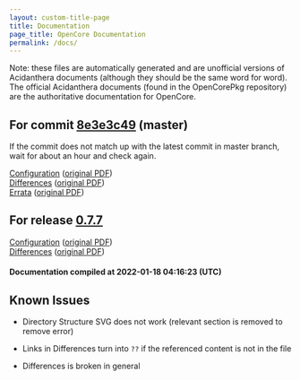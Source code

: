 ```yaml
---
layout: custom-title-page
title: Documentation
page_title: OpenCore Documentation
permalink: /docs/
---
```

Note: these files are automatically generated and are unofficial versions of Acidanthera documents (although they should be the same word for word). The official Acidanthera documents (found in the OpenCorePkg repository) are the authoritative documentation for OpenCore.

## For commit [8e3e3c49](https://github.com/acidanthera/OpenCorePkg/tree/8e3e3c49da886cbde6e6f24e2d439a6644b60b5c) (master)

If the commit does not match up with the latest commit in master branch, wait for about an hour and check again.

[Configuration](latest/Configuration.html) ([original PDF](https://github.com/acidanthera/OpenCorePkg/blob/8e3e3c49da886cbde6e6f24e2d439a6644b60b5c/Docs/Configuration.pdf))
<br>
[Differences](latest/Differences.html) ([original PDF](https://github.com/acidanthera/OpenCorePkg/blob/8e3e3c49da886cbde6e6f24e2d439a6644b60b5c/Docs/Differences/Differences.pdf))
<br>
[Errata](latest/Errata.html) ([original PDF](https://github.com/acidanthera/OpenCorePkg/blob/8e3e3c49da886cbde6e6f24e2d439a6644b60b5c/Docs/Errata/Errata.pdf))

## For release [0.7.7](https://github.com/acidanthera/OpenCorePkg/tree/0.7.7)

[Configuration](release/Configuration.html) ([original PDF](https://github.com/acidanthera/OpenCorePkg/blob/0.7.7/Docs/Configuration.pdf))
<br>
[Differences](release/Differences.html) ([original PDF](https://github.com/acidanthera/OpenCorePkg/blob/0.7.7/Docs/Differences/Differences.pdf))

#### Documentation compiled at 2022-01-18 04:16:23 (UTC)

## Known Issues

* Directory Structure SVG does not work (relevant section is removed to remove error)

* Links in Differences turn into `??` if the referenced content is not in the file

* Differences is broken in general
